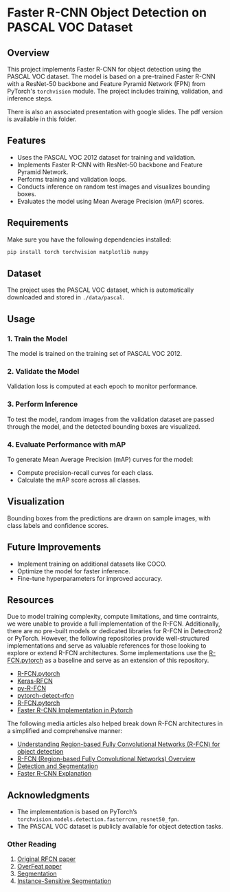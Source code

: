 # Faster R-CNN Object Detection on PASCAL VOC Dataset

## Overview
This project implements Faster R-CNN for object detection using the PASCAL VOC dataset. The model is based on a pre-trained Faster R-CNN with a ResNet-50 backbone and Feature Pyramid Network (FPN) from PyTorch's `torchvision` module. The project includes training, validation, and inference steps. 

There is also an associated presentation with google slides. The pdf version is available in this folder. 

## Features
- Uses the PASCAL VOC 2012 dataset for training and validation.
- Implements Faster R-CNN with ResNet-50 backbone and Feature Pyramid Network.
- Performs training and validation loops.
- Conducts inference on random test images and visualizes bounding boxes.
- Evaluates the model using Mean Average Precision (mAP) scores.

## Requirements
Make sure you have the following dependencies installed:

```bash
pip install torch torchvision matplotlib numpy
```

## Dataset
The project uses the PASCAL VOC dataset, which is automatically downloaded and stored in `./data/pascal`.

## Usage

### 1. Train the Model
The model is trained on the training set of PASCAL VOC 2012.

### 2. Validate the Model
Validation loss is computed at each epoch to monitor performance.

### 3. Perform Inference
To test the model, random images from the validation dataset are passed through the model, and the detected bounding boxes are visualized.

### 4. Evaluate Performance with mAP
To generate Mean Average Precision (mAP) curves for the model:
- Compute precision-recall curves for each class.
- Calculate the mAP score across all classes.

## Visualization
Bounding boxes from the predictions are drawn on sample images, with class labels and confidence scores.

## Future Improvements
- Implement training on additional datasets like COCO.
- Optimize the model for faster inference.
- Fine-tune hyperparameters for improved accuracy.

## Resources 

Due to model training complexity, compute limitations, and time contraints, we were unable to provide a full implementation of the R-FCN. Additionally, there are no pre-built models or dedicated libraries for R-FCN in Detectron2 or PyTorch. However, the following repositories provide well-structured implementations and serve as valuable references for those looking to explore or extend R-FCN architectures. Some implementations use the [R-FCN.pytorch](https://github.com/princewang1994/R-FCN.pytorch) as a baseline and serve as an extension of this repository. 

- [R-FCN.pytorch](https://github.com/princewang1994/R-FCN.pytorch)
- [Keras-RFCN](https://github.com/parap1uie-s/Keras-RFCN)
- [py-R-FCN](https://github.com/YuwenXiong/py-R-FCN)
- [pytorch-detect-rfcn](https://github.com/Feynman27/pytorch-detect-rfcn)
- [R-FCN.pytorch](https://github.com/princewang1994/R-FCN.pytorch)
- [Faster R-CNN Implementation in Pytorch](https://github.com/explainingai-code/FasterRCNN-PyTorch)

The following media articles also helped break down R-FCN architectures in a simplified and comprehensive manner: 

- [Understanding Region-based Fully Convolutional Networks (R-FCN) for object detection](https://jonathan-hui.medium.com/understanding-region-based-fully-convolutional-networks-r-fcn-for-object-detection-828316f07c99)
- [R-FCN (Region-based Fully Convolutional Networks) Overview](https://medium.com/@zakhtar2020/r-fcn-region-based-fully-convolutional-networks-overview-677c3bd5db10)
- [Detection and Segmentation](https://www.youtube.com/watch?v=nDPWywWRIRo)
- [Faster R-CNN Explanation](https://www.youtube.com/watch?v=Qq1yfWDdj5Y&list=PL8VDJoEXIjppNvOzocFbRciZBrtSMi81v&index=6)


## Acknowledgments
- The implementation is based on PyTorch’s `torchvision.models.detection.fasterrcnn_resnet50_fpn`.
- The PASCAL VOC dataset is publicly available for object detection tasks.

### Other Reading
1. [Original RFCN paper](https://arxiv.org/pdf/1605.06409)
2. [OverFeat paper](https://arxiv.org/pdf/1312.6229)
3. [Segmentation](https://arxiv.org/pdf/1506.06204)
4. [Instance-Sensitive Segmentation](https://arxiv.org/pdf/1603.08678)


